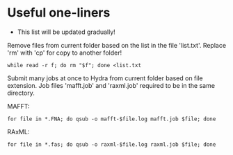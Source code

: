 # Useful one-liners
* This list will be updated gradually!

Remove files from current folder based on the list in the file 'list.txt'. Replace 'rm' with 'cp' for copy to another folder!
```
while read -r f; do rm "$f"; done <list.txt
```

Submit many jobs at once to Hydra from current folder based on file extension. Job files 'mafft.job' and 'raxml.job' required to be in the same directory.

MAFFT:
```
for file in *.FNA; do qsub -o mafft-$file.log mafft.job $file; done
```

RAxML:
```
for file in *.fas; do qsub -o raxml-$file.log raxml.job $file; done
```
